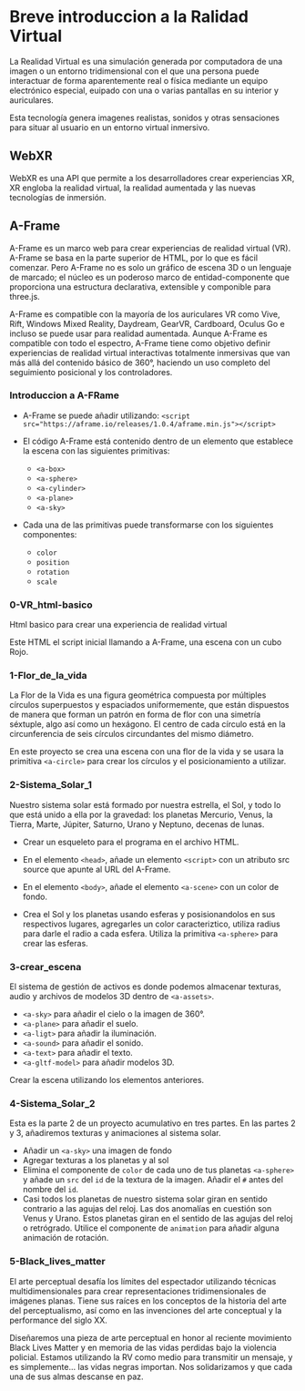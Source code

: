 # Breve introduccion a la Ralidad Virtual

La Realidad Virtual es una simulación generada por computadora de una imagen o un entorno tridimensional con el que una persona puede interactuar de forma aparentemente real o física mediante un equipo electrónico especial, euipado con una o varias pantallas en su interior y auriculares.

Esta tecnología genera imagenes realistas, sonidos y otras sensaciones para situar al usuario en un entorno virtual inmersivo.

## WebXR

WebXR es una API que permite a los desarrolladores crear experiencias XR, XR engloba la realidad virtual, la realidad aumentada y las nuevas tecnologías de inmersión.

## A-Frame

A-Frame es un marco web para crear experiencias de realidad virtual (VR). A-Frame se basa en la parte superior de HTML, por lo que es fácil comenzar. Pero A-Frame no es solo un gráfico de escena 3D o un lenguaje de marcado; el núcleo es un poderoso marco de entidad-componente que proporciona una estructura declarativa, extensible y componible para three.js.

A-Frame es compatible con la mayoría de los auriculares VR como Vive, Rift, Windows Mixed Reality, Daydream, GearVR, Cardboard, Oculus Go e incluso se puede usar para realidad aumentada. Aunque A-Frame es compatible con todo el espectro, A-Frame tiene como objetivo definir experiencias de realidad virtual interactivas totalmente inmersivas que van más allá del contenido básico de 360°, haciendo un uso completo del seguimiento posicional y los controladores.

### Introduccion a A-FRame

- A-Frame se puede añadir utilizando:
  `<script src="https://aframe.io/releases/1.0.4/aframe.min.js"></script>`

- El código A-Frame está contenido dentro de un elemento <a-scene> que establece la escena con las siguientes primitivas:
  - `<a-box>`
  - `<a-sphere>`
  - `<a-cylinder>`
  - `<a-plane>`
  - `<a-sky>`

- Cada una de las primitivas puede transformarse con los siguientes componentes:
  - `color`
  - `position`
  - `rotation`
  - `scale`

### 0-VR_html-basico

Html basico para crear una experiencia de realidad virtual

Este HTML el script inicial llamando a A-Frame, una escena con un cubo Rojo.

### 1-Flor_de_la_vida

La Flor de la Vida es una figura geométrica compuesta por múltiples círculos superpuestos y espaciados uniformemente, que están dispuestos de manera que forman un patrón en forma de flor con una simetría séxtuple, algo así como un hexágono. El centro de cada círculo está en la circunferencia de seis círculos circundantes del mismo diámetro.

En este proyecto se crea una escena con una flor de la vida y se usara la primitiva `<a-circle>` para crear los círculos y el posicionamiento a utilizar.

### 2-Sistema_Solar_1

Nuestro sistema solar está formado por nuestra estrella, el Sol, y todo lo que está unido a ella por la gravedad: los planetas Mercurio, Venus, la Tierra, Marte, Júpiter, Saturno, Urano y Neptuno, decenas de lunas.

- Crear un esqueleto para el programa en el archivo HTML.

- En el elemento `<head>`, añade un elemento `<script>` con un atributo src source que apunte al URL del A-Frame.

- En el elemento `<body>`, añade el elemento `<a-scene>` con un color de fondo.

- Crea el Sol y los planetas usando esferas y posisionandolos en sus respectivos lugares, agregarles un color caracteriztico, utiliza radius para darle el radio a cada esfera. Utiliza la primitiva `<a-sphere>` para crear las esferas.

### 3-crear_escena

El sistema de gestión de activos es donde podemos almacenar texturas, audio y archivos de modelos 3D dentro de `<a-assets>`.
- `<a-sky>` para añadir el cielo o la imagen de 360°.
- `<a-plane>` para añadir el suelo.
- `<a-ligt>` para añadir la iluminación.
- `<a-sound>` para añadir el sonido.
- `<a-text>` para añadir el texto.
- `<a-gltf-model>` para añadir modelos 3D.

Crear la escena utilizando los elementos anteriores.

### 4-Sistema_Solar_2

Esta es la parte 2 de un proyecto acumulativo en tres partes. En las partes 2 y 3, añadiremos texturas y animaciones al sistema solar.

- Añadir un `<a-sky>` una imagen de fondo
- Agregar texturas a los planetas y al sol
- Elimina el componente de `color` de cada uno de tus planetas `<a-sphere>` y añade un `src` del `id` de la textura de la imagen. Añadir el `#` antes del nombre del `id`.
- Casi todos los planetas de nuestro sistema solar giran en sentido contrario a las agujas del reloj. Las dos anomalías en cuestión son Venus y Urano. Estos planetas giran en el sentido de las agujas del reloj o retrógrado.
Utilice el componente de `animation` para añadir alguna animación de rotación.

### 5-Black_lives_matter

El arte perceptual desafía los límites del espectador utilizando técnicas multidimensionales para crear representaciones tridimensionales de imágenes planas. Tiene sus raíces en los conceptos de la historia del arte del perceptualismo, así como en las invenciones del arte conceptual y la performance del siglo XX.

Diseñaremos una pieza de arte perceptual en honor al reciente movimiento Black Lives Matter y en memoria de las vidas perdidas bajo la violencia policial. Estamos utilizando la RV como medio para transmitir un mensaje, y es simplemente... las vidas negras importan. Nos solidarizamos y que cada una de sus almas descanse en paz.








